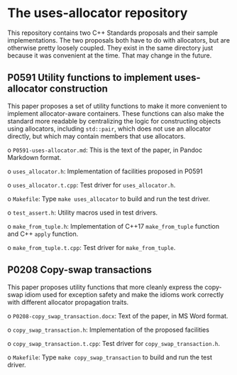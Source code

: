 The uses-allocator repository
=============================

This repository contains two C++ Standards proposals and their sample
implementations. The two proposals both have to do with allocators, but are
otherwise pretty loosely coupled.  They exist in the same directory just
because it was convenient at the time.  That may change in the future.

P0591 Utility functions to implement uses-allocator construction
----------------------------------------------------------------

This paper proposes a set of utility functions to make it more convenient to
implement allocator-aware containers.  These functions can also make the
standard more readable by centralizing the logic for constructing objects
using allocators, including `std::pair`, which does not use an allocator
directly, but which may contain members that use allocators.

 o `P0591-uses-allocator.md`: This is the text of the paper, in Pandoc
   Markdown format.

 o `uses_allocator.h`: Implementation of facilities proposed in P0591
   
 o `uses_allocator.t.cpp`: Test driver for `uses_allocator.h`.

 o `Makefile`: Type `make uses_allocator` to build and run the test driver.

 o `test_assert.h`: Utility macros used in test drivers.

 o `make_from_tuple.h`: Implementation of C++17 `make_from_tuple` function and
   C++ `apply` function.

 o `make_from_tuple.t.cpp`: Test driver for `make_from_tuple`.

P0208 Copy-swap transactions
----------------------------

This paper proposes utility functions that more cleanly express the copy-swap
idiom used for exception safety and make the idioms work correctly with
different allocator propagation traits.

 o `P0208-copy_swap_transaction.docx`: Text of the paper, in MS Word format.

 o `copy_swap_transaction.h`: Implementation of the proposed facilities

 o `copy_swap_transaction.t.cpp`: Test driver for `copy_swap_transaction.h`.

 o `Makefile`: Type `make copy_swap_transaction` to build and run the test
   driver.
